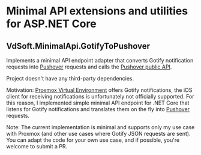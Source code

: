 # Minimal API extensions and utilities for ASP.NET Core

## VdSoft.MinimalApi.GotifyToPushover
Implements a minimal API endpoint adapter that converts Gotify notification requests into [Pushover](https://pushover.net) requests and calls the [Pushover public API](https://pushover.net/api).

Project doesn't have any third-party dependencies.

Motivation: [Proxmox Virtual Environment](https://www.proxmox.com) offers Gotify notifications, the iOS client for receiving notifications is unfortunately not officially supported. For this reason, I implemented simple minimal API endpoint for .NET Core that listens for Gotify notifications and translates them on the fly into [Pushover](https://pushover.net) requests.

Note: The current implementation is minimal and supports only my use case with Proxmox (and other use cases where Gotify JSON requests are sent). You can adapt the code for your own use case, and if possible, you're welcome to submit a PR.
